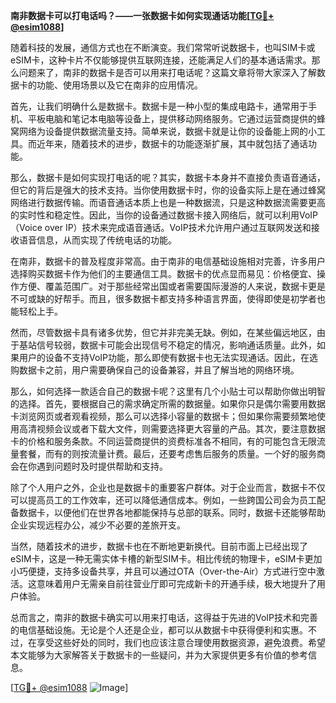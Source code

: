 **南非数据卡可以打电话吗？——一张数据卡如何实现通话功能[[TG💪+ @esim1088](https://t.me/s/esim1088)]**

随着科技的发展，通信方式也在不断演变。我们常常听说数据卡，也叫SIM卡或eSIM卡，这种卡片不仅能够提供互联网连接，还能满足人们的基本通话需求。那么问题来了，南非的数据卡是否可以用来打电话呢？这篇文章将带大家深入了解数据卡的功能、使用场景以及它在南非的应用情况。

首先，让我们明确什么是数据卡。数据卡是一种小型的集成电路卡，通常用于手机、平板电脑和笔记本电脑等设备上，提供移动网络服务。它通过运营商提供的蜂窝网络为设备提供数据流量支持。简单来说，数据卡就是让你的设备能上网的小工具。而近年来，随着技术的进步，数据卡的功能逐渐扩展，其中就包括了通话功能。

那么，数据卡是如何实现打电话的呢？其实，数据卡本身并不直接负责语音通话，但它的背后是强大的技术支持。当你使用数据卡时，你的设备实际上是在通过蜂窝网络进行数据传输。而语音通话本质上也是一种数据流，只是这种数据流需要更高的实时性和稳定性。因此，当你的设备通过数据卡接入网络后，就可以利用VoIP（Voice over IP）技术来完成语音通话。VoIP技术允许用户通过互联网发送和接收语音信息，从而实现了传统电话的功能。

在南非，数据卡的普及程度非常高。由于南非的电信基础设施相对完善，许多用户选择购买数据卡作为他们的主要通信工具。数据卡的优点显而易见：价格便宜、操作方便、覆盖范围广。对于那些经常出国或者需要国际漫游的人来说，数据卡更是不可或缺的好帮手。而且，很多数据卡都支持多种语言界面，使得即使是初学者也能轻松上手。

然而，尽管数据卡具有诸多优势，但它并非完美无缺。例如，在某些偏远地区，由于基站信号较弱，数据卡可能会出现信号不稳定的情况，影响通话质量。此外，如果用户的设备不支持VoIP功能，那么即使有数据卡也无法实现通话。因此，在选购数据卡之前，用户需要确保自己的设备兼容，并且了解当地的网络环境。

那么，如何选择一款适合自己的数据卡呢？这里有几个小贴士可以帮助你做出明智的选择。首先，要根据自己的需求确定所需的数据量。如果你只是偶尔需要用数据卡浏览网页或者观看视频，那么可以选择小容量的数据卡；但如果你需要频繁地使用高清视频会议或者下载大文件，则需要选择更大容量的产品。其次，要注意数据卡的价格和服务条款。不同运营商提供的资费标准各不相同，有的可能包含无限流量套餐，而有的则按流量计费。最后，还要考虑售后服务的质量。一个好的服务商会在你遇到问题时及时提供帮助和支持。

除了个人用户之外，企业也是数据卡的重要客户群体。对于企业而言，数据卡不仅可以提高员工的工作效率，还可以降低通信成本。例如，一些跨国公司会为员工配备数据卡，以便他们在世界各地都能保持与总部的联系。同时，数据卡还能够帮助企业实现远程办公，减少不必要的差旅开支。

当然，随着技术的进步，数据卡也在不断地更新换代。目前市面上已经出现了eSIM卡，这是一种无需实体卡槽的新型SIM卡。相比传统的物理卡，eSIM卡更加小巧便捷，支持多设备共享，并且可以通过OTA（Over-the-Air）方式进行空中激活。这意味着用户无需亲自前往营业厅即可完成新卡的开通手续，极大地提升了用户体验。

总而言之，南非的数据卡确实可以用来打电话，这得益于先进的VoIP技术和完善的电信基础设施。无论是个人还是企业，都可以从数据卡中获得便利和实惠。不过，在享受这些好处的同时，我们也应该注意合理使用数据资源，避免浪费。希望本文能够为大家解答关于数据卡的一些疑问，并为大家提供更多有价值的参考信息。

[[TG💪+ @esim1088](https://t.me/s/esim1088) ![Image](https://i.postimg.cc/4NQfJmqS/Snipaste-2025-05-13-00-14-12.png)]